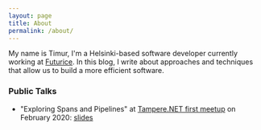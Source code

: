 ```yaml
---
layout: page
title: About
permalink: /about/
---
```


My name is Timur, I'm a Helsinki-based software developer currently working at [Futurice](https://futurice.com). In this blog, I write about approaches and techniques that allow us to build a more efficient software.

### Public Talks

- "Exploring Spans and Pipelines" at [Tampere.NET first meetup](https://meetabit.com/events/first-meetup) on February 2020: [slides](https://github.com/timiskhakov/ExploringSpansAndPipelines/blob/master/exploring-spans-and-pipelines.pdf)